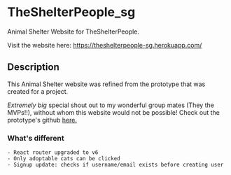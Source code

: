# TheShelterPeople_sg

Animal Shelter Website for TheShelterPeople.

Visit the website here: https://theshelterpeople-sg.herokuapp.com/

## Description

This Animal Shelter website was refined from the prototype that was created for a project.

*Extremely big* special shout out to my wonderful group mates (They the MVPs!!), without whom this website would not be possible! Check out the prototype's github [here.](https://github.com/soniasltan/Project-3---The-Shelter-People)

### What's different

```
- React router upgraded to v6
- Only adoptable cats can be clicked
- Signup update: checks if username/email exists before creating user
```